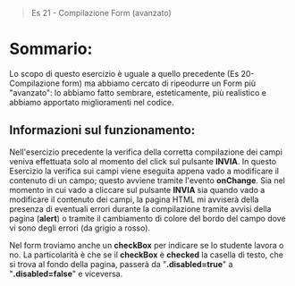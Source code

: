 > Es 21 - Compilazione Form (avanzato)

# Sommario:
Lo scopo di questo esercizio è uguale a quello precedente (Es 20-Compilazione form) ma abbiamo cercato di ripeodurre un Form più
"avanzato": lo abbiamo fatto sembrare, esteticamente, più realistico e abbiamo apportato miglioramenti nel codice.
## Informazioni sul funzionamento:
Nell'esercizio precedente la verifica della corretta compilazione dei campi veniva effettuata solo al momento del click sul pulsante
**INVIA**. In questo Esercizio la verifica sui campi viene eseguita appena vado a modificare il contenuto di un campo; questo 
avviene tramite l'evento **onChange**. Sia nel momento in cui vado a cliccare sul pulsante **INVIA** sia quando vado a modificare il contenuto
dei campi, la pagina HTML mi avviserà della presenza di eventuali errori durante la compilazione tramite avvisi della pagina (**alert**) o tramite
il cambiamento di colore del bordo del campo dove vi sono degli errori (da grigio a rosso). 

Nel form troviamo anche un **checkBox** per indicare se lo studente lavora o no. La particolarità è che se il **checkBox** è **checked**
la casella di testo, che si trova al fondo della pagina, passerà da "**.disabled=true**" a "**.disabled=false**" e viceversa.
